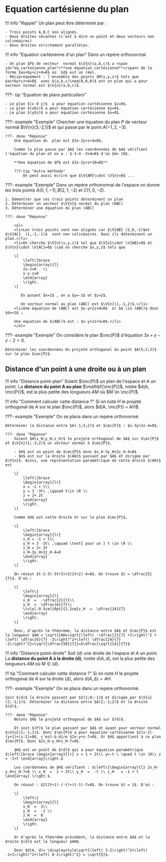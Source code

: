 # Equation cartésienne du plan

!!! info "Rappel"
    Un plan peut être déterminé par : 

    - Trois points A,B,C non alignés.
    - Deux droites sécantes (c’est à dire un point et deux vecteurs non colinéaires)
    - Deux droites strictement parallèles.

!!! info "Equation cartésienne d'un plan"
    Dans un repère orthonormal
    
    - Un plan $P$ de vecteur  normal $\V{n}(a,b,c)$ a <span id="eq_cartesienne_plan">**une équation cartésienne**</span> de la forme $ax+by+cz+d=0$ où  $d$ est un réel. 
    - Réciproquement : l'ensemble des points $M(x,y,z)$ tels que $ax+by+cz+d=0$  avec $(a,b,c)\neq(0,0,0)$ est un plan qui a pour vecteur normal est $\V{n}(a,b,c)$.

???- tip "Equation de plans particuliers"

    - Le plan $(x O y)$  a pour équation cartésienne $z=0$.
    - Le plan $(xOz)$ a pour équation cartésienne $y=0$.
    - Le plan $(yOz)$ a pour équation cartésienne $x=0$.

???- example "Exemple"
    Chercher une équation du plan  $P$  de vecteur normal  $\V{n}(3,-2,1)$ et qui passe par le point $A(-1,2,-3)$.

    ???- done "Réponse"
        Une équation du  plan est $3x-2y+z+d=0$.
        
        Comme le plan passe par $A$ les coordonnées de $A$ vérifient l'équation du plan et on a : $-3-4 -3+d=0$ d'où $d= 10$. 
        
        **Une équation de $P$ est $3x-2y+z+10=0$**
 
        ???-tip "Autre méthode" 
            On peut aussi écrire que $\V{AM}\cdot \V{n}=0$ ...



???- example "Exemple"
    Dans un repère orthonormal de l'espace on donne les trois points  $A(0,1,-1) , B(2,1,-2)$ et $C(1,0,-2)$.

    1. Démontrer que ces trois points déterminent un plan 
    2. Déterminer un vecteur $\V{n}$ normal du plan (ABC)
    3. Déterminer une équation du plan (ABC)

    ???- done "Réponse"

        <ol>
        <li>Les trois points sont non alignés car $\V{AB} (2,0,-1)$et $\V{AC}  (1,-1,-1)$  sont non colinéaires. Donc ils déterminent un plan.</li>
        <li>On cherche $\V{n}(x,y,z)$ tel que $\V{n}\cdot \V{AB}=0$ et $\V{n}\cdot \V{AC}=0$ \cad on cherche $x,y,z$ tels que

        \[
            \left\lbrace
            \begin{array}{l}
            2x-z=0   \\
            x-y-z=0   
            \end{array}
            \right.
        \]

           En posant $x=1$ , on a $y=-1$ et $z=2$.

           Un vecteur normal au plan (ABC) est $\V{n}(1,-1,2)$.</li>
        <li>Une équation de (ABC) est $x-y+2z+d=0$  or $A \in (ABC)$ donc $d=+3$ ;
        
        Une équation de $(ABC)$ est : $x-y+2z+3=0$.</li>
        </ol>

???- example "Exemple"
    On considère le plan $\mc{P}$ d'équation $3x+y-z-2=0$.
    
    Déterminer les coordonnées du projeté orthogonal du point $A(5;1;3)$ sur le plan $\mc{P}$.

## Distance d'un point à une droite ou à un plan

!!! info "Distance point-plan"
    Soient $\mc{P}$ un plan de l'espace et $A$ un point.
    La **distance du point A au plan** $\mathbf{\mc{P}}$, notée $d(A, \mc{P})$, est la plus petite des longueurs $AM$ où $M \in \mc{P}$.

!!! info "Comment calculer cette distance ?"
    Si on note $H$ le projeté orthogonal de $A$ sur le plan $\mc{P}$, alors $d(A, \mc{P}) = AH$.

???- example "Exemple"
    On se place dans un repère orthonormé.

    Déterminer la distance entre $A(-1;3;2)$ et $\mc{P}$ : $x-3y+2z-4=0$.

    ???- done "Réponse"
        Soient $H(x_H;y_H;z_H)$ le projeté orthogonal de $A$ sur $\mc{P}$ et $\V{n}(1;-3;2)$ un vecteur normal à $\mc{P}$.

        - $H$ est un point de $\mc{P}$ donc $x_H-3y_H+2z_H-4=0$
        - $H$ est sur la droite $(AH)$ passant par $A$ et dirigée par $\V{n}$. Ainsi, une représentation paramétrique de cette droite $(AH)$ est 

        \[
            \left\lbrace
            \begin{array}{lr}
            x = -1 + t\\
            y = 3 -3t\ ,\qquad t\in \R \\
            z = 2+ 2t
            \end{array}
            \right.
        \]

        Comme $H$ est cette droite et sur le plan $\mc{P}$,

        \[
            \left\lbrace
            \begin{array}{lr}
            x_H = -1 + t\\
            y_H = 3 -3t\ ,\qquad \text{ pour un } t \in \R \\
            z_H = 2+ 2t
            x_H-3y_H+2z_H-4=0
            \end{array}
            \right.
        \]

        On résout $t-1-3(-3t+3)+2(2t+2)-4=0$. On trouve $t = \dfrac{5}{7}$. D'où :

        \[
            \left\{
            \begin{array}{l}
            x_H  =  -\dfrac{2}{7}\\
            y_H  =  \dfrac{6}{7}\\
            \rule[-0.5cm]{0pt}{1.2cm}z_H  =  \dfrac{24}{7}
            \end{array}
            \right.
        \]

        Donc, d'après le théorème, la distance entre $A$ et $\mc{P}$ est la longueur $AH = \sqrt{}AH=\sqrt{\left( -\dfrac{2}{7} +1\right)^2 + \left( \dfrac{6}{7} -3\right)^2+\left( \dfrac{24}{7} -2\right)^2}=\sqrt{\dfrac{50}{7}}=5\dfrac{\sqrt{14}}{7}$.

!!! info "Distance point-droite"
    Soit $(d)$ une droite de l'espace et $A$ un point. La **distance du point $\mathbf{A}$ à la droite $\mathbf{(d)}$**, notée $d(A, d)$, est la plus petite des longueurs $AM$ où $M \in (d)$.

!!! tip "Comment calculer cette distance ?"
    Si on note $H$ le projeté orthogonal de $A$ sur la droite $(\Delta)$, alors $d(A, \Delta)=AH$.

???- example "Exemple"
    On se place dans un repère orthonormé.
    
    Soit $(d)$ la droite passant par $I(1;0;-1)$ et dirigée par $\V{u}(2;-1;1)$. Déterminer la distance entre $A(2;-1;2)$ et la droite $(d)$.

    ???- done "Réponse"
        Notons $H$ le projeté orthogonal de $A$ sur $(d)$.
        
        Et soit $(P)$ le plan passant par $A$ et ayant pour vecteur normal $\V{u}(2;-1;1)$. Donc $\mc{P}$ a pour équation cartésienne $2(x-2)-(y+1)+(z-2)=0$, c'est-à-dire $2x-y+z-7=0$. Or $H$ appartient à ce plan $\mc{P}$. Donc $2x_H-y_H+z_H-7=0$.

        $H$ est un point de $(d)$ qui a pour équation paramétrique $\left\lbrace \begin{array}{lr} x = 1 + 2t\\ y=-t \ \quad t \in \R\\ z = -1+t \end{array}\right.$

        Les coordonnées de $H$ vérifient : $\left\{\begin{array}{l} 2x_H-y_H+z_H-7=0 \\ x_H  =  1 + 2t\\ y_H  =  -t \\ z_H   = -1 + t \end{array} \right.$.

        On résout : $2(2t+1)-(-t)+(t-1)-7=0$. On trouve $t = 1$. D'où :

        \[
            \left\{
            \begin{array}{l}
            x_H  =  3\\
            y_H  =  -1 \\
            z_H  =  0
            \end{array}
            \right.
        \]

        Or d'après le théorème précédent, la distance entre $A$ et la droite $(d)$ est la longueur $AH$.

        Donc $d(A, d)= \displaystyle\sqrt{\left( 3-2\right)^2+\left( -1+1\right)^2+\left( 0-2\right)^2} = \sqrt{5}$.


